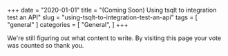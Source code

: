 +++
date = "2020-01-01"
title = "(Coming Soon) Using tsqlt to integration test an API"
slug = "using-tsqlt-to-integration-test-an-api"
tags = [
    "general"
]
categories = [
    "General",
]
+++

We're still figuring out what content to write. By visiting this page your vote was counted so thank you.